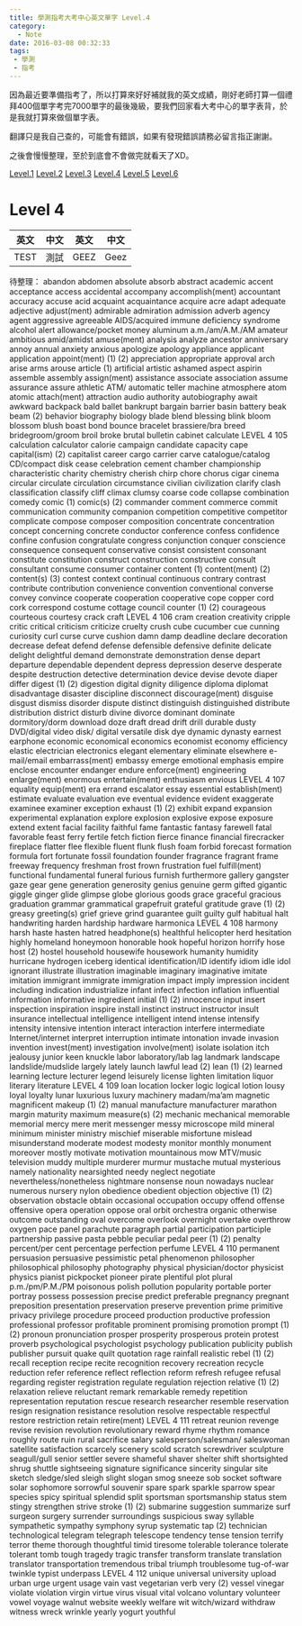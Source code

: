 ```yaml
---
title: 學測指考大考中心英文單字 Level.4
category:
  - Note
date: 2016-03-08 00:32:33
tags:
 - 學測
 - 指考
---
```


因為最近要準備指考了，所以打算來好好補就我的英文成績，剛好老師打算一個禮拜400個單字考完7000單字的最後幾級，要我們回家看大考中心的單字表背，於是我就打算來做個單字表。

翻譯只是我自己查的，可能會有錯誤，如果有發現錯誤請務必留言指正謝謝。

之後會慢慢整理，至於到底會不會做完就看天了XD。

<!--more-->

[Level.1](/note-2016-0308學測指考大考中心英文單字-Level-1/)
[Level.2](/note-2016-0308學測指考大考中心英文單字-Level-2/)
[Level.3](/note-2016-0308學測指考大考中心英文單字-Level-3/)
[Level.4](/note-2016-0308學測指考大考中心英文單字-Level-4/)
[Level.5](/note-2016-0308學測指考大考中心英文單字-Level-5/)
[Level.6](/note-2016-0308學測指考大考中心英文單字-Level-6/)

# Level 4

|英文|中文|英文|中文|
|-------|--|--|--|
|TEST|測試|GEEZ|Geez|


待整理：
abandon
abdomen
absolute
absorb
abstract
academic
accent
acceptance
access
accidental
accompany
accomplish(ment)
accountant
accuracy
accuse
acid
acquaint
acquaintance
acquire
acre
adapt
adequate
adjective
adjust(ment)
admirable
admiration
admission
adverb
agency
agent
aggressive
agreeable
AIDS/acquired immune
deficiency syndrome
alcohol
alert
allowance/pocket money
aluminum
a.m./am/A.M./AM
amateur
ambitious
amid/amidst
amuse(ment)
analysis
analyze
ancestor
anniversary
annoy
annual
anxiety
anxious
apologize
apology
appliance
applicant
application
appoint(ment) (1) (2)
appreciation
appropriate
approval
arch
arise
arms
arouse
article (1)
artificial
artistic
ashamed
aspect
aspirin
assemble
assembly
assign(ment)
assistance
associate
association
assume
assurance
assure
athletic
ATM/ automatic teller
machine
atmosphere
atom
atomic
attach(ment)
attraction
audio
authority
autobiography
await
awkward
backpack
bald
ballet
bankrupt
bargain
barrier
basin
battery
beak
beam (2)
behavior
biography
biology
blade
blend
blessing
blink
bloom
blossom
blush
boast
bond
bounce
bracelet
brassiere/bra
breed
bridegroom/groom
broil
broke
brutal
bulletin
cabinet
calculate 
LEVEL 4
 105
calculation
calculator
calorie
campaign
candidate
capacity
cape
capital(ism) (2)
capitalist
career
cargo
carrier
carve
catalogue/catalog
CD/compact disk
cease
celebration
cement
chamber
championship
characteristic
charity
chemistry
cherish
chirp
chore
chorus
cigar
cinema
circular
circulate
circulation
circumstance
civilian
civilization
clarify
clash
classification
classify
cliff
climax
clumsy
coarse
code
collapse
combination
comedy
comic (1)
comic(s) (2)
commander
comment
commerce
commit
communication
community
companion
competition
competitive
competitor
complicate
compose
composer
composition
concentrate
concentration
concept
concerning
concrete
conductor
conference
confess
confidence
confine
confusion
congratulate
congress
conjunction
conquer
conscience
consequence
consequent
conservative
consist
consistent
consonant
constitute
constitution
construct
construction
constructive
consult
consultant
consume
consumer
container
content (1)
content(ment) (2)
content(s) (3)
contest
context
continual
continuous
contrary
contrast
contribute
contribution
convenience
convention
conventional
converse
convey
convince
cooperate
cooperation
cooperative
cope
copper
cord
cork
correspond
costume
cottage
council
counter (1) (2)
courageous
courteous
courtesy
crack
craft 
LEVEL 4
 106
cram
creation
creativity
cripple
critic
critical
criticism
criticize
cruelty
crush
cube
cucumber
cue
cunning
curiosity
curl
curse
curve
cushion
damn
damp
deadline
declare
decoration
decrease
defeat
defend
defense
defensible
defensive
definite
delicate
delight
delightful
demand
demonstrate
demonstration
dense
depart
departure
dependable
dependent
depress
depression
deserve
desperate
despite
destruction
detective
determination
device
devise
devote
diaper
differ
digest (1) (2)
digestion
digital
dignity
diligence
diploma
diplomat
disadvantage
disaster
discipline
disconnect
discourage(ment)
disguise
disgust
dismiss
disorder
dispute
distinct
distinguish
distinguished
distribute
distribution
district
disturb
divine
divorce
dominant
dominate
dormitory/dorm
download
doze
draft
dread
drift
drill
durable
dusty
DVD/digital video disk/
 digital versatile disk
dye
dynamic
dynasty
earnest
earphone
economic
economical
economics
economist
economy
efficiency
elastic
electrician
electronics
elegant
elementary
eliminate
elsewhere
e-mail/email
embarrass(ment)
embassy
emerge
emotional
emphasis
empire
enclose
encounter
endanger
endure
enforce(ment)
engineering
enlarge(ment)
enormous
entertain(ment)
enthusiasm
envious 
LEVEL 4
 107
equality
equip(ment)
era
errand
escalator
essay
essential
establish(ment)
estimate
evaluate
evaluation
eve
eventual
evidence
evident
exaggerate
examinee
examiner
exception
exhaust (1) (2)
exhibit
expand
expansion
experimental
explanation
explore
explosion
explosive
expose
exposure
extend
extent
facial
facility
faithful
fame
fantastic
fantasy
farewell
fatal
favorable
feast
ferry
fertile
fetch
fiction
fierce
finance
financial
firecracker
fireplace
flatter
flee
flexible
fluent
flunk
flush
foam
forbid
forecast
formation
formula
fort
fortunate
fossil
foundation
founder
fragrance
fragrant
frame
freeway
frequency
freshman
frost
frown
frustration
fuel
fulfill(ment)
functional
fundamental
funeral
furious
furnish
furthermore
gallery
gangster
gaze
gear
gene
generation
generosity
genius
genuine
germ
gifted
gigantic
giggle
ginger
glide
glimpse
globe
glorious
goods
grace
graceful
gracious
graduation
grammar
grammatical
grapefruit
grateful
gratitude
grave (1) (2)
greasy
greeting(s)
grief
grieve
grind
guarantee
guilt
guilty
gulf
habitual
halt
handwriting
harden
hardship
hardware
harmonica 
LEVEL 4
 108
harmony
harsh
haste
hasten
hatred
headphone(s)
healthful
helicopter
herd
hesitation
highly
homeland
honeymoon
honorable
hook
hopeful
horizon
horrify
hose
host (2)
hostel
household
housewife
housework
humanity
humidity
hurricane
hydrogen
iceberg
identical
identification/ID
identify
idiom
idle
idol
ignorant
illustrate
illustration
imaginable
imaginary
imaginative
imitate
imitation
immigrant
immigrate
immigration
impact
imply
impression
incident
including
indication
industrialize
infant
infect
infection
inflation
influential
information
informative
ingredient
initial (1) (2)
innocence
input
insert
inspection
inspiration
inspire
install
instinct
instruct
instructor
insult
insurance
intellectual
intelligence
intelligent
intend
intense
intensify
intensity
intensive
intention
interact
interaction
interfere
intermediate
Internet/internet
interpret
interruption
intimate
intonation
invade
invasion
invention
invest(ment)
investigation
involve(ment)
isolate
isolation
itch
jealousy
junior
keen
knuckle
labor
laboratory/lab
lag
landmark
landscape
landslide/mudslide
largely
lately
launch
lawful
lead (2)
lean (1) (2)
learned
learning
lecture
lecturer
legend
leisurely
license
lighten
limitation
liquor
literary
literature 
LEVEL 4
 109
loan
location
locker
logic
logical
lotion
lousy
loyal
loyalty
lunar
luxurious
luxury
machinery
madam/ma’am
magnetic
magnificent
makeup (1) (2)
manual
manufacture
manufacturer
marathon
margin
maturity
maximum
measure(s) (2)
mechanic
mechanical
memorable
memorial
mercy
mere
merit
messenger
messy
microscope
mild
mineral
minimum
minister
ministry
mischief
miserable
misfortune
mislead
misunderstand
moderate
modest
modesty
monitor
monthly
monument
moreover
mostly
motivate
motivation
mountainous
mow
MTV/music television
muddy
multiple
murderer
murmur
mustache
mutual
mysterious
namely
nationality
nearsighted
needy
neglect
negotiate
nevertheless/nonetheless
nightmare
nonsense
noun
nowadays
nuclear
numerous
nursery
nylon
obedience
obedient
objection
objective (1) (2)
observation
obstacle
obtain
occasional
occupation
occupy
offend
offense
offensive
opera
operation
oppose
oral
orbit
orchestra
organic
otherwise
outcome
outstanding
oval
overcome
overlook
overnight
overtake
overthrow
oxygen
pace
panel
parachute
paragraph
partial
participation
participle
partnership
passive
pasta
pebble
peculiar
pedal
peer (1) (2)
penalty
percent/per cent
percentage
perfection
perfume 
LEVEL 4
 110
permanent
persuasion
persuasive
pessimistic
petal
phenomenon
philosopher
philosophical
philosophy
photography
physical
physician/doctor
physicist
physics
pianist
pickpocket
pioneer
pirate
plentiful
plot
plural
p.m./pm/P.M./PM
poisonous
polish
pollution
popularity
portable
porter
portray
possess
possession
precise
predict
preferable
pregnancy
pregnant
preposition
presentation
preservation
preserve
prevention
prime
primitive
privacy
privilege
procedure
proceed
production
productive
profession
professional
professor
profitable
prominent
promising
promotion
prompt (1) (2)
pronoun
pronunciation
prosper
prosperity
prosperous
protein
protest
proverb
psychological
psychologist
psychology
publication
publicity
publish
publisher
pursuit
quake
quilt
quotation
rage
rainfall
realistic
rebel (1) (2)
recall
reception
recipe
recite
recognition
recovery
recreation
recycle
reduction
refer
reference
reflect
reflection
reform
refresh
refugee
refusal
regarding
register
registration
regulate
regulation
rejection
relative (1) (2)
relaxation
relieve
reluctant
remark
remarkable
remedy
repetition
representation
reputation
rescue
research
researcher
resemble
reservation
resign
resignation
resistance
resolution
resolve
respectable
respectful
restore
restriction
retain
retire(ment) 
LEVEL 4
 111
retreat
reunion
revenge
revise
revision
revolution
revolutionary
reward
rhyme
rhythm
romance
roughly
route
ruin
rural
sacrifice
salary
salesperson/salesman/
saleswoman
satellite
satisfaction
scarcely
scenery
scold
scratch
screwdriver
sculpture
seagull/gull
senior
settler
severe
shameful
shaver
shelter
shift
shortsighted
shrug
shuttle
sightseeing
signature
significance
sincerity
singular
site
sketch
sledge/sled
sleigh
slight
slogan
smog
sneeze
sob
socket
software
solar
sophomore
sorrowful
souvenir
spare
spark
sparkle
sparrow
spear
species
spicy
spiritual
splendid
split
sportsman
sportsmanship
status
stem
stingy
strengthen
strive
stroke (1) (2)
submarine
suggestion
summarize
surf
surgeon
surgery
surrender
surroundings
suspicious
sway
syllable
sympathetic
sympathy
symphony
syrup
systematic
tap (2)
technician
technological
telegram
telegraph
telescope
tendency
tense
tension
terrify
terror
theme
thorough
thoughtful
timid
tiresome
tolerable
tolerance
tolerate
tolerant
tomb
tough
tragedy
tragic
transfer
transform
translate
translation
translator
transportation
tremendous
tribal
triumph
troublesome
tug-of-war
twinkle
typist
underpass 
LEVEL 4
 112
unique
universal
university
upload
urban
urge
urgent
usage
vain
vast
vegetarian
verb
very (2)
vessel
vinegar
violate
violation
virgin
virtue
virus
visual
vital
volcano
voluntary
volunteer
vowel
voyage
walnut
website
weekly
welfare
wit
witch/wizard
withdraw
witness
wreck
wrinkle
yearly
yogurt
youthful